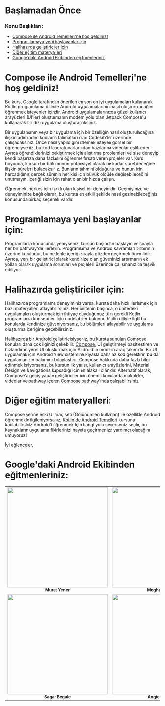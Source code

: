# Başlamadan Önce

### Konu Başlıkları:

- [Compose ile Android Temelleri'ne hoş geldiniz!](#0)
- [Programlamaya yeni başlayanlar için](#1)
- [Halihazırda geliştiriciler için](#2)
- [Diğer eğitim materyalleri](#3)
- [Google'daki Android Ekibinden eğitmenleriniz](#4)

#


# <a name="1"></a>Compose ile Android Temelleri'ne hoş geldiniz!

Bu kurs, Google tarafından önerilen en son en iyi uygulamaları kullanarak Kotlin programlama dilinde Android uygulamalarının nasıl oluşturulacağını öğrenmek isteyenler içindir. Android uygulamalarınızda güzel kullanıcı arayüzleri (UI'ler) oluşturmanın modern yolu olan Jetpack Compose'u kullanarak bir dizi uygulama oluşturacaksınız.

Bir uygulamanın veya bir uygulama için bir özelliğin nasıl oluşturulacağına ilişkin adım adım kodlama talimatları olan Codelab'ler üzerinde çalışacaksınız. Önce nasıl yapıldığını izlemek isteyen görsel bir öğrenciyseniz, bu kod laboratuvarlarından bazılarına videolar eşlik eder. Ayrıca öğrendiklerinizi pekiştirmek için alıştırma problemleri ve size deneyip kendi başınıza daha fazlasını öğrenme fırsatı veren projeler var. Kurs boyunca, kursun bir bölümünün potansiyel olarak ne kadar sürebileceğine ilişkin süreleri bulacaksınız. Bunların tahmini olduğunu ve bunun için harcadığınız gerçek sürenin her kişi için büyük ölçüde değişebileceğini unutmayın. İçeriği sizin için rahat olan bir hızda çalışın.

Öğrenmek, herkes için farklı olan kişisel bir deneyimdir. Geçmişinize ve deneyiminize bağlı olarak, bu kursta en etkili şekilde nasıl gezinebileceğiniz konusunda birkaç seçenek vardır.


# <a name="1"></a>Programlamaya yeni başlayanlar için:

Programlama konusunda yeniyseniz, kursun başından başlayın ve sırayla her bir pathway'de ilerleyin. Programlama ve Android kavramları birbirinin üzerine kuruludur, bu nedenle içeriği sırayla gözden geçirmek önemlidir. Ayrıca, yeni bir geliştirici olarak kendinize olan güveninizi artırmanın ek yolları olarak uygulama sorunları ve projeleri üzerinde çalışmanız da teşvik ediliyor.

# <a name="2"></a>Halihazırda geliştiriciler için:

Halihazırda programlama deneyiminiz varsa, kursta daha hızlı ilerlemek için bazı materyalleri atlayabilirsiniz. Her ünitenin başında, o ünitedeki uygulamaları oluşturmak için ihtiyaç duyduğunuz tüm gerekli Kotlin programlama konseptleri için codelab'ler bulunur. Kotlin diliyle ilgili bu konularda kendinize güveniyorsanız, bu bölümleri atlayabilir ve uygulama oluşturma içeriğine geçebilirsiniz.

Halihazırda bir Android geliştiricisiyseniz, bu kursta sunulan Compose konuları daha çok ilginizi çekebilir. [Compose](https://developer.android.com/jetpack/compose), UI geliştirmeyi basitleştiren ve hızlandıran yerel UI oluşturmak için Android'in modern araç takımıdır. Bir UI uygulamak için Android View sistemine kıyasla daha az kod gerektirir, bu da uygulamanızın bakımını kolaylaştırır. Compose hakkında daha fazla bilgi edinmek istiyorsanız, bu kursun ilk yarısı, kullanıcı arayüzlerini, Material Design ve Navigations kapsadığı için en alakalı olanıdır. Alternatif olarak, Compose'a geçiş yapan geliştiriciler için önemli konularda makaleler, videolar ve pathway içeren [Compose pathway](https://developer.android.com/courses/pathways/compose)'ında çalışabilirsiniz.

# <a name="3"></a>Diğer eğitim materyalleri:

Compose yerine eski UI araç seti (Görünümleri kullanan) ile özellikle Android öğrenmekle ilgileniyorsanız, [Kotlin'de Android Temelleri](https://developer.android.com/courses/android-basics-kotlin/course) kursuna katılabilirsiniz.Android'i öğrenmek için hangi yolu seçerseniz seçin, bu kaynakların uygulama fikirlerinizi hayata geçirmenize yardımcı olacağını umuyoruz!

İyi eğlenceler,

# <a name="4"></a>Google'daki Android Ekibinden eğitmenleriniz:

<table>
  <tr>
    <td align="center"><img src="https://developer.android.com/codelabs/basic-android-kotlin-compose-before-you-begin/img/6dd483934e8149a.jpeg" width="325px;" alt=""/><br /><sub><b>Murat Yener</b></sub></a><br /></td>
    <td align="center"><img src="https://developer.android.com/codelabs/basic-android-kotlin-compose-before-you-begin/img/7ef0e19dcd64b0ed.jpeg" width="325px;" alt=""/><br /><sub><b>Meghan Mehta</b></sub></a><br /></td>
    <td align="center"><img src="https://developer.android.com/codelabs/basic-android-kotlin-compose-before-you-begin/img/109a9f0c203bdc8e.jpeg" width="325px;" alt=""/><br /><sub><b>Daniel Galpin</b></sub></a><br /></td>
    </tr>
   <tr>
    <td align="center"><img src="https://developer.android.com/codelabs/basic-android-kotlin-compose-before-you-begin/img/f79c00d184c46f43.jpeg" width="325px;" alt=""/><br /><sub><b>Sagar Begale</b></sub></a><br /></td>
    <td align="center"><img src="https://developer.android.com/codelabs/basic-android-kotlin-compose-before-you-begin/img/5a486a24e329ecb7.jpeg" width="325px;" alt=""/><br /><sub><b>Angie Sasmita</b></sub></a><br /></td>
    <td align="center"><img src="https://developer.android.com/codelabs/basic-android-kotlin-compose-before-you-begin/img/973d2d1b797c155e.jpeg" width="325px;" alt=""/><br /><sub><b>Kat Kuan</b></sub></a><br /></td>
    </tr>
   

